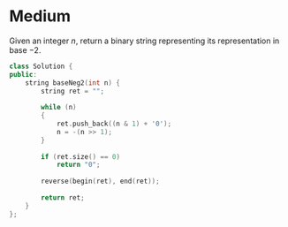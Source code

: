 # Medium

Given an integer $n$, return a binary string representing its representation in base $-2$.

```cpp
class Solution {
public:
    string baseNeg2(int n) {
        string ret = "";
        
        while (n)
        {
            ret.push_back((n & 1) + '0');
            n = -(n >> 1);
        }
        
        if (ret.size() == 0)
            return "0";
        
        reverse(begin(ret), end(ret));
        
        return ret;
    }
};
```
